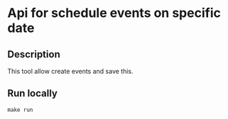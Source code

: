 # Api for schedule events on specific date

## Description
This tool allow create events and save this.

## Run locally
`make run`
